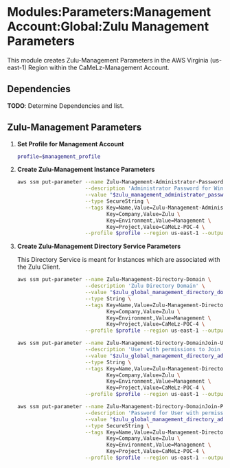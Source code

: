 # Modules:Parameters:Management Account:Global:Zulu Management Parameters

This module creates Zulu-Management Parameters in the AWS Virginia (us-east-1) Region within the
CaMeLz-Management Account.

## Dependencies

**TODO**: Determine Dependencies and list.

## Zulu-Management Parameters

1. **Set Profile for Management Account**

    ```bash
    profile=$management_profile
    ```

1. **Create Zulu-Management Instance Parameters**

    ```bash
    aws ssm put-parameter --name Zulu-Management-Administrator-Password \
                          --description 'Administrator Password for Windows Instances' \
                          --value "$zulu_management_administrator_password" \
                          --type SecureString \
                          --tags Key=Name,Value=Zulu-Management-Administrator-Password \
                                 Key=Company,Value=Zulu \
                                 Key=Environment,Value=Management \
                                 Key=Project,Value=CaMeLz-POC-4 \
                          --profile $profile --region us-east-1 --output text
    ```

1. **Create Zulu-Management Directory Service Parameters**

    This Directory Service is meant for Instances which are associated with the Zulu Client.

    ```bash
    aws ssm put-parameter --name Zulu-Management-Directory-Domain \
                          --description 'Zulu Directory Domain' \
                          --value "$zulu_global_management_directory_domain" \
                          --type String \
                          --tags Key=Name,Value=Zulu-Management-Directory-Domain \
                                 Key=Company,Value=Zulu \
                                 Key=Environment,Value=Management \
                                 Key=Project,Value=CaMeLz-POC-4 \
                          --profile $profile --region us-east-1 --output text

    aws ssm put-parameter --name Zulu-Management-Directory-DomainJoin-User \
                          --description 'User with permissions to Join Instances to the Zulu Directory Domain' \
                          --value "$zulu_global_management_directory_admin_user" \
                          --type String \
                          --tags Key=Name,Value=Zulu-Management-Directory-DomainJoin-User \
                                 Key=Company,Value=Zulu \
                                 Key=Environment,Value=Management \
                                 Key=Project,Value=CaMeLz-POC-4 \
                          --profile $profile --region us-east-1 --output text

    aws ssm put-parameter --name Zulu-Management-Directory-DomainJoin-Password \
                          --description 'Password for User with permissions to Join Instances to the Zulu Directory Domain' \
                          --value "$zulu_global_management_directory_admin_password" \
                          --type SecureString \
                          --tags Key=Name,Value=Zulu-Management-Directory-DomainJoin-Password \
                                 Key=Company,Value=Zulu \
                                 Key=Environment,Value=Management \
                                 Key=Project,Value=CaMeLz-POC-4 \
                          --profile $profile --region us-east-1 --output text
    ```
